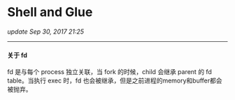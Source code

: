 # Shell and Glue
_update Sep 30, 2017  21:25_

---
#### 

#### 关于 fd
fd 是与每个 process 独立关联，当 fork 的时候，child 会继承 parent 的 fd table。当执行 exec 时，fd 也会被继承，但是之前进程的memory和buffer都会被抛弃。